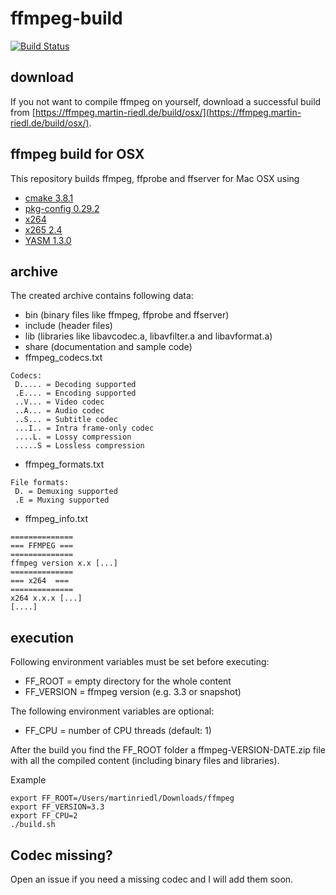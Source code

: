 # ffmpeg-build
[![Build Status](https://travis-ci.org/martinr92/ffmpeg-build.svg?branch=master)](https://travis-ci.org/martinr92/ffmpeg-build)

## download
If you not want to compile ffmpeg on yourself, download a successful build from [https://ffmpeg.martin-riedl.de/build/osx/](https://ffmpeg.martin-riedl.de/build/osx/).

## ffmpeg build for OSX
This repository builds ffmpeg, ffprobe and ffserver for Mac OSX using
- [cmake 3.8.1](https://cmake.org/)
- [pkg-config 0.29.2](https://www.freedesktop.org/wiki/Software/pkg-config/)
- [x264](http://www.videolan.org/developers/x264.html)
- [x265 2.4](http://x265.org/)
- [YASM 1.3.0](http://yasm.tortall.net/)

## archive
The created archive contains following data:
- bin (binary files like ffmpeg, ffprobe and ffserver)
- include (header files)
- lib (libraries like libavcodec.a, libavfilter.a and libavformat.a)
- share (documentation and sample code)
- ffmpeg_codecs.txt
```
Codecs:
 D..... = Decoding supported
 .E.... = Encoding supported
 ..V... = Video codec
 ..A... = Audio codec
 ..S... = Subtitle codec
 ...I.. = Intra frame-only codec
 ....L. = Lossy compression
 .....S = Lossless compression
```
- ffmpeg_formats.txt
```
File formats:
 D. = Demuxing supported
 .E = Muxing supported
```
- ffmpeg_info.txt
```
==============
=== FFMPEG ===
==============
ffmpeg version x.x [...]
==============
=== x264  ===
==============
x264 x.x.x [...]
[....]
```

## execution
Following environment variables must be set before executing:
- FF_ROOT = empty directory for the whole content
- FF_VERSION = ffmpeg version (e.g. 3.3 or snapshot)

The following environment variables are optional:
- FF_CPU = number of CPU threads (default: 1)

After the build you find the FF_ROOT folder a ffmpeg-VERSION-DATE.zip file with all the compiled content (including binary files and libraries).

Example
```
export FF_ROOT=/Users/martinriedl/Downloads/ffmpeg
export FF_VERSION=3.3
export FF_CPU=2
./build.sh
```

## Codec missing?
Open an issue if you need a missing codec and I will add them soon.
